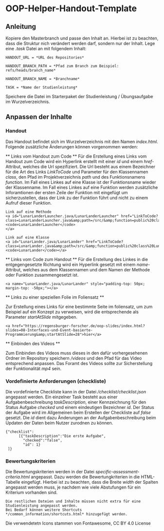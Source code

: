# OOP-Helper-Handout-Template

## Anleitung

Kopiere den Masterbranch und passe den Inhalt an. Hierbei ist zu beachten, dass die Struktur nich verändert werden darf, sondern nur der Inhalt.
Lege eine *.task* Datei an mit folgendem Inhalt: 

    HANDOUT_URL = *URL des Repositories* 

    HANDOUT_BRANCH_PATH = *Pfad zum Branch zum Beispiel: refs/heads/branch_name* 

    HANDOUT_BRANCH_NAME = *Branchname* 
    
    TASK = *Name der Studienleistung* 

Speichere die Datei im Starterpaket der Studienleistung / Übungsaufgabe im Wurzelverzeichnis.

## Anpassen der Inhalte

### Handout
Das Handout befindet sich im Wurzelverzeichnis mit den Namen *index.html*. Folgende zusätzliche Änderungen können vorgenommen werden:

** Links vom Handout zum Code **
Für die Erstellung eines Links vom Handout zum Code wird ein Hyperlink erstellt mit einer *id* und einem *href*-Attribut, welches die Url spezifiziert. Die Url besteht aus einem Bezeichner für die Art des Links *LinkToCode* und Parameter für den Klassennamen *class*, den Pfad im Projektverzeichnis *path* und des Funktionsnamens *function*. Im Fall eines Linkes auf eine Klasse ist der Funktionsname wieder der Klassenname. Im Fall eines Linkes auf eine Funktion werden zusätzliche Inforamtionen der ersten Zeile der Funktion mit eingefügt um sicherzustellen, dass der Link zu der Funktion führt und nicht zu einem Aufruf dieser Funktion.
```
Link auf eine Methode
<a id="LunarLanderLauncher.java/LunarLanderLauncher" href="LinkToCode?class=LunarLanderLauncher.java&amp;path=/src/&amp;function=public%20class%20LunarLanderLauncher">
<code>LunarLanderLauncher</code>
</a> 

Link auf eine Klasse
<a id="LunarLander.java/LunarLander" href="LinkToCode?class=LunarLander.java&amp;path=/src/&amp;function=public%20class%20LunarLander%20"><code>LunarLander</code></a>
```

** Links vom Code zum Handout **
Für die Erstellung des Linkes in die entgegengesetzte Richtung wird ein Hyperlink gesetzt mit einem *name*-Attribut, welches aus dem Klassennamen und dem Namen der Methode oder Funktion zusammengesetzt ist.
```
<a name="LunarLander.java/LunarLander" style="padding-top: 50px; margin-top: -50px;"></a>
```

** Links zu einer speziellen Folie im Foliensatz **

Zur Erstellung eines Links für eine bestimmte Seite im foliensatz, um zum Beispiel auf ein Konzept zu verweisen, wird die entsprechende als Parameter *startAtSlide* mitgegeben.
```
<a href="https://regensburger-forscher.de/oop-slides/index.html?slides=08-Interfaces-und-Event-basierte-Programmierung&amp;startAtSlide=28">hier</a>
```

** Einbinden des Videos **

Zum Einbinden des Videos muss dieses in den dafür vorhergesehenen Ordner im Repository speichern */videos* und den Pfad für das Video entsprechend anpassen. Das Foramt des Videos sollte zur Sicherstellung der Funktionalität *mp4* sein.


### Vordefinierte Anforderungen (checkliste)

Die vordefinierte Checkliste kann in der Datei */checklist/checklist.json* angepasst werden. 
Ein einzelner Task besteht aus einer Aufgabenbeschreibung *taskDescription*, einer Kennzeichnung für den Status Aufgabe *checked* und einem eindeutigen Bezeichner *id*.
Der Status der Aufgabe wird im Allgemeinen beim Erstellen der Checkliste auf *false* gesetzt. 
Die *id* dient dazu Änderungen an der Aufgabenbeschreibung beim Updaten der Daten beim Nutzer zurodnen zu können. 

    {"checklist":
          [{"taskDescription":"Die erste Aufgabe",
            "checked":"false", 
            "id": 1}
     ]}
     
### Bewertungskriterien
Die Bewertungskriterien werden in der Datei *specific-assessment-criteria.html* angepasst. 
Dazu werden die Bewertungkriterien in die HTML-Tabelle eingefügt. Hierbei ist zu beachten, dass die Breite *width* der Spalten angepasst werden muss, je nachdem wie viele Abstufungen für ein Kriterium vorhanden sind.


    Die restlichen Dateien und Inhalte müssen nicht extra für eine Studienleistung angepasst werden.
    Bei Bedarf können weitere Shortcuts */common_information/shortcuts.html* hinzugefügt werden.
    
    
    
Die verwendetetn Icons stammen von Fontawesome, CC BY 4.0 License
    
